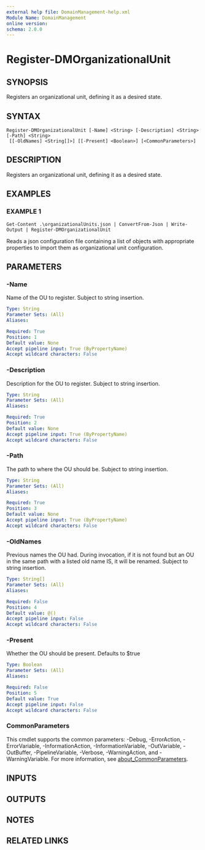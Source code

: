 ```yaml
---
external help file: DomainManagement-help.xml
Module Name: DomainManagement
online version:
schema: 2.0.0
---
```


# Register-DMOrganizationalUnit

## SYNOPSIS
Registers an organizational unit, defining it as a desired state.

## SYNTAX

```
Register-DMOrganizationalUnit [-Name] <String> [-Description] <String> [-Path] <String>
 [[-OldNames] <String[]>] [[-Present] <Boolean>] [<CommonParameters>]
```

## DESCRIPTION
Registers an organizational unit, defining it as a desired state.

## EXAMPLES

### EXAMPLE 1
```
Get-Content .\organizationalUnits.json | ConvertFrom-Json | Write-Output | Register-DMOrganizationalUnit
```

Reads a json configuration file containing a list of objects with appropriate properties to import them as organizational unit configuration.

## PARAMETERS

### -Name
Name of the OU to register.
Subject to string insertion.

```yaml
Type: String
Parameter Sets: (All)
Aliases:

Required: True
Position: 1
Default value: None
Accept pipeline input: True (ByPropertyName)
Accept wildcard characters: False
```

### -Description
Description for the OU to register.
Subject to string insertion.

```yaml
Type: String
Parameter Sets: (All)
Aliases:

Required: True
Position: 2
Default value: None
Accept pipeline input: True (ByPropertyName)
Accept wildcard characters: False
```

### -Path
The path to where the OU should be.
Subject to string insertion.

```yaml
Type: String
Parameter Sets: (All)
Aliases:

Required: True
Position: 3
Default value: None
Accept pipeline input: True (ByPropertyName)
Accept wildcard characters: False
```

### -OldNames
Previous names the OU had.
During invocation, if it is not found but an OU in the same path with a listed old name IS, it will be renamed.
Subject to string insertion.

```yaml
Type: String[]
Parameter Sets: (All)
Aliases:

Required: False
Position: 4
Default value: @()
Accept pipeline input: False
Accept wildcard characters: False
```

### -Present
Whether the OU should be present.
Defaults to $true

```yaml
Type: Boolean
Parameter Sets: (All)
Aliases:

Required: False
Position: 5
Default value: True
Accept pipeline input: False
Accept wildcard characters: False
```

### CommonParameters
This cmdlet supports the common parameters: -Debug, -ErrorAction, -ErrorVariable, -InformationAction, -InformationVariable, -OutVariable, -OutBuffer, -PipelineVariable, -Verbose, -WarningAction, and -WarningVariable. For more information, see [about_CommonParameters](http://go.microsoft.com/fwlink/?LinkID=113216).

## INPUTS

## OUTPUTS

## NOTES

## RELATED LINKS
